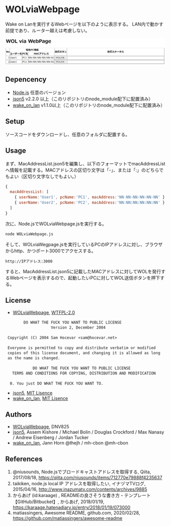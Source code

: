 # WOLviaWebpage

Wake on Lanを実行するWebページを以下のように表示する。
LAN内で動かす前提であり、ルーター越えは考慮しない。

![Webページの表示イメージ](./README-pageimage.png)

## Depencency

- [Node.js](https://nodejs.org/en/) 任意のバージョン
- [json5](https://www.npmjs.com/package/json5) v2.2.0 以上（このリポジトリのnode_module配下に配置済み）
- [wake_on_lan](https://www.npmjs.com/package/wake_on_lan) v1.1.0以上（このリポジトリのnode_module配下に配置済み）

## Setup

ソースコードをダウンロードし、任意のフォルダに配置する。

## Usage

まず、MacAddressList.json5を編集し、以下のフォーマットでmacAddressListへ情報を記載する。MACアドレスの区切り文字は「-」、または「:」のどちらでもよい（区切り文字なしでもよい。）

```javascript
{
  macAddressList: [
    { userName:'User1', pcName:'PC1', macAddress:'NN-NN-NN-NN-NN-NN' },
    { userName:'User2', pcName:'PC2', macAddress:'NN:NN:NN:NN:NN:NN' },
  ]
}
```

次に、Node.jsでWOLviaWebpage.jsを実行する。

```cmd
node WOLviaWebpage.js
```

そして、WOLviaWegpage.jsを実行しているPCのIPアドレスに対し、ブラウザからhttp、かつポート3000でアクセスする。

```text
http://IPアドレス:3000
```

すると、MacAddressList.json5に記載したMACアドレスに対してWOLを発行するWebページを表示するので、起動したいPCに対してWOL送信ボタンを押下する。

## License

- [WOLviaWebpage](https://github.com/DNV825/WOLviaWebpage), [WTFPL-2.0](http://www.wtfpl.net/)

```text
        DO WHAT THE FUCK YOU WANT TO PUBLIC LICENSE 
                    Version 2, December 2004 

 Copyright (C) 2004 Sam Hocevar <sam@hocevar.net> 

 Everyone is permitted to copy and distribute verbatim or modified 
 copies of this license document, and changing it is allowed as long 
 as the name is changed. 

            DO WHAT THE FUCK YOU WANT TO PUBLIC LICENSE 
   TERMS AND CONDITIONS FOR COPYING, DISTRIBUTION AND MODIFICATION 

  0. You just DO WHAT THE FUCK YOU WANT TO.
```

- [json5](https://www.npmjs.com/package/json5), [MIT Lisence](https://github.com/json5/json5/blob/HEAD/LICENSE.md)
- [wake_on_lan](https://www.npmjs.com/package/wake_on_lan), [MIT Lisence](https://www.npmjs.com/package/wake_on_lan#license-mit)

## Authors

- [WOLviaWebpage](https://github.com/DNV825/WOLviaWebpage), DNV825
- [json5](https://www.npmjs.com/package/json5), Assem Kishore / Michael Bolin / Douglas Crockford / Max Nanasy / Andrew Eisenberg / Jordan Tucker
- [wake_on_lan](https://www.npmjs.com/package/wake_on_lan), Jann Horn @thejh / mh-cbon @mh-cbon

## References

1. @niusounds, Node.jsでブロードキャストアドレスを取得する, Qiita, 2017/08/18, <https://qiita.com/niusounds/items/712770e79888f4235637>
1. taikiken, node.js local IP アドレスを取得したい, イナヅマTVログ, 2015/04/16, <http://www.inazumatv.com/contents/archives/9885>
1. からあげ (id:karaage) , READMEの良さそうな書き方・テンプレート【GitHub/Bitbucket】, からあげ, 2018/01/19, <https://karaage.hatenadiary.jp/entry/2018/01/19/073000>
1. matiassingers, Awesome README, github.com, 2020/02/28, <https://github.com/matiassingers/awesome-readme>
